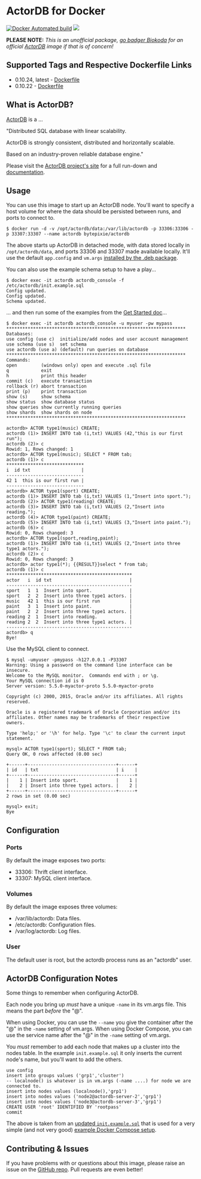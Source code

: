 # ActorDB for Docker
[![Docker Automated build](https://img.shields.io/docker/automated/bytepixie/actordb.svg?maxAge=2592000)](https://github.com/bytepixie/actordb-for-docker/tree/master/build/) [![](https://images.microbadger.com/badges/image/bytepixie/actordb.svg)](https://microbadger.com/images/bytepixie/actordb "Get your own image badge on microbadger.com")

**PLEASE NOTE:** *This is an unofficial package, [go badger Biokoda](https://github.com/biokoda/actordb/issues) for an official [ActorDB](http://www.actordb.com) image if that is of concern!*

## Supported Tags and Respective Dockerfile Links
* 0.10.24, latest - [Dockerfile](https://github.com/bytepixie/actordb-for-docker/blob/master/build/Dockerfile)
* 0.10.22 - [Dockerfile](https://github.com/bytepixie/actordb-for-docker/blob/0.10.22/build/Dockerfile)

## What is ActorDB?
[ActorDB](http://www.actordb.com) is a ...

"Distributed SQL database with linear scalability.

ActorDB is strongly consistent, distributed and horizontally scalable.

Based on an industry-proven reliable database engine."

Please visit the [ActorDB project's site](http://www.actordb.com) for a full run-down and [documentation](http://www.actordb.com/docs-about.html).

## Usage
You can use this image to start up an ActorDB node. You'll want to specify a host volume for where the data should be persisted between runs, and ports to connect to.

    $ docker run -d -v /opt/actordb/data:/var/lib/actordb -p 33306:33306 -p 33307:33307 --name actordb bytepixie/actordb

The above starts up ActorDB in detached mode, with data stored locally in `/opt/actordb/data`, and ports 33306 and 33307 made available locally. It'll use the default `app.config` and `vm.args` [installed by the .deb package](https://github.com/biokoda/actordb/tree/master/etc).

You can also use the example schema setup to have a play...

    $ docker exec -it actordb actordb_console -f /etc/actordb/init.example.sql
    Config updated.
    Config updated.
    Schema updated.

... and then run some of the examples from the [Get Started doc](http://www.actordb.com/docs-getstarted.html)...

    $ docker exec -it actordb actordb_console -u myuser -pw mypass
    *******************************************************************
    Databases:
    use config (use c)  initialize/add nodes and user account management
    use schema (use s)  set schema
    use actordb (use a) (default) run queries on database
    *******************************************************************
    Commands:
    open         (windows only) open and execute .sql file
    q            exit
    h            print this header
    commit (c)   execute transaction
    rollback (r) abort transaction
    print (p)    print transaction
    show (s)     show schema
    show status  show database status
    show queries show currently running queries
    show shards  show shards on node
    *******************************************************************

    actordb> ACTOR type1(music) CREATE; 
    actordb (1)> INSERT INTO tab (i,txt) VALUES (42,"this is our first run");
    actordb (2)> c
    Rowid: 1, Rows changed: 1
    actordb> ACTOR type1(music); SELECT * FROM tab;
    actordb (1)> c
    *****************************
    i  id txt                   |
    -----------------------------
    42 1  this is our first run |
    -----------------------------
    actordb> ACTOR type1(sport) CREATE;
    actordb (1)> INSERT INTO tab (i,txt) VALUES (1,"Insert into sport.");
    actordb (2)> ACTOR type1(reading) CREATE;
    actordb (3)> INSERT INTO tab (i,txt) VALUES (2,"Insert into reading.");
    actordb (4)> ACTOR type1(paint) CREATE;
    actordb (5)> INSERT INTO tab (i,txt) VALUES (3,"Insert into paint.");
    actordb (6)> c
    Rowid: 0, Rows changed: 3
    actordb> ACTOR type1(sport,reading,paint);
    actordb (1)> INSERT INTO tab (i,txt) VALUES (2,"Insert into three type1 actors.");
    actordb (2)> c
    Rowid: 0, Rows changed: 3
    actordb> actor type1(*); {{RESULT}}select * from tab;
    actordb (1)> c
    ***********************************************
    actor   i  id txt                             |
    -----------------------------------------------
    sport   1  1  Insert into sport.              |
    sport   2  2  Insert into three type1 actors. |
    music   42 1  this is our first run           |
    paint   3  1  Insert into paint.              |
    paint   2  2  Insert into three type1 actors. |
    reading 2  1  Insert into reading.            |
    reading 2  2  Insert into three type1 actors. |
    -----------------------------------------------
    actordb> q
    Bye!

Use the MySQL client to connect.

    $ mysql -umyuser -pmypass -h127.0.0.1 -P33307
    Warning: Using a password on the command line interface can be insecure.
    Welcome to the MySQL monitor.  Commands end with ; or \g.
    Your MySQL connection id is 0
    Server version: 5.5.0-myactor-proto 5.5.0-myactor-proto

    Copyright (c) 2000, 2015, Oracle and/or its affiliates. All rights reserved.

    Oracle is a registered trademark of Oracle Corporation and/or its
    affiliates. Other names may be trademarks of their respective
    owners.

    Type 'help;' or '\h' for help. Type '\c' to clear the current input statement.

    mysql> ACTOR type1(sport); SELECT * FROM tab;
    Query OK, 0 rows affected (0.00 sec)

    +------+---------------------------------+------+
    | id   | txt                             | i    |
    +------+---------------------------------+------+
    |    1 | Insert into sport.              |    1 |
    |    2 | Insert into three type1 actors. |    2 |
    +------+---------------------------------+------+
    2 rows in set (0.00 sec)

    mysql> exit;
    Bye

## Configuration
### Ports
By default the image exposes two ports:

* 33306: Thrift client interface.
* 33307: MySQL client interface.

### Volumes
By default the image exposes three volumes:

* /var/lib/actordb: Data files.
* /etc/actordb: Configuration files.
* /var/log/actordb: Log files.

### User
The default user is root, but the actordb process runs as an "actordb" user.

## ActorDB Configuration Notes
Some things to remember when configuring ActorDB.

Each node you bring up *must* have a unique `-name` in its vm.args file. This means the part *before* the "@".

When using Docker, you can use the `--name` you give the container after the "@" in the `-name` setting of vm.args.
When using Docker Compose, you can use the service name after the "@" in the `-name` setting of vm.args.

You *must* remember to add each node that makes up a cluster into the nodes table. In the example `init.example.sql` it only inserts the current node's name, but you'll want to add the others.

    use config
    insert into groups values ('grp1','cluster')
    -- localnode() is whatever is in vm.args (-name ....) for node we are connected to.
    insert into nodes values (localnode(),'grp1')
    insert into nodes values ('node2@actordb-server-2','grp1')
    insert into nodes values ('node3@actordb-server-3','grp1')
    CREATE USER 'root' IDENTIFIED BY 'rootpass'
    commit

The above is taken from an [updated `init.example.sql`](https://github.com/bytepixie/actordb-for-docker/blob/master/node1/etc/init.example.sql) that is used for a very simple (and not very good) [example Docker Compose setup](https://github.com/bytepixie/actordb-for-docker/blob/master/docker-compose.yml).

## Contributing & Issues
If you have problems with or questions about this image, please raise an issue on the [GitHub repo](https://github.com/bytepixie/actordb-for-docker/issues).
Pull requests are even better!
